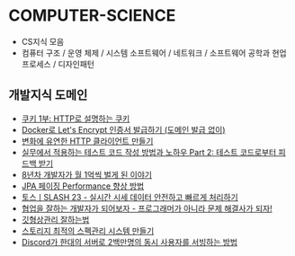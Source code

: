 # COMPUTER-SCIENCE
- CS지식 모음
- 컴퓨터 구조 / 운영 체제 / 시스템 소프트웨어 / 네트워크 / 소프트웨어 공학과 현업 프로세스 / 디자인패턴

## 개발지식 도메인
- [쿠키 1부: HTTP로 설명하는 쿠키](https://www.daleseo.com/http-cookies/)
- [Docker로 Let's Encrypt 인증서 발급하기 (도메인 발급 없이)](https://velog.io/@jungsangu/Docker%EB%A1%9C-Lets-Encrypt-%EC%9D%B8%EC%A6%9D%EC%84%9C-%EB%B0%9C%EA%B8%89%ED%95%98%EA%B8%B0-%EB%8F%84%EB%A9%94%EC%9D%B8-%EB%B0%9C%EA%B8%89-%EC%97%86%EC%9D%B4)
- [변화에 유연한 HTTP 클라이언트 만들기](https://tech.inflab.com/20230723-pure-http-client/)
- [실무에서 적용하는 테스트 코드 작성 방법과 노하우 Part 2: 테스트 코드로부터 피드백 받기](https://tech.kakaopay.com/post/mock-test-code-part-2/)
- [8년차 개발자가 월 1억씩 벌게 된 이야기](https://www.sidehustlerstory.com/p/damon)
- [JPA 페이징 Performance 향상 방법](https://cheese10yun.github.io/page-performance/)
- [토스ㅣSLASH 23 - 실시간 시세 데이터 안전하고 빠르게 처리하기](https://www.youtube.com/watch?v=SF7eqlL0mjw)
- [협업을 잘하는 개발자가 되어보자 - 프로그래머가 아니라 문제 해결사가 되자!](https://velog.io/@teo/collaboration)
- [깃형상관리 잘하는법](https://news.hada.io/topic?id=11403&utm_source=oneoneone)
- [스토리지 최적의 스펙관리 시스템 만들기](https://techblog.woowahan.com/13539/)
- [Discord가 한대의 서버로 2백만명의 동시 사용자를 서빙하는 방법](https://news.hada.io/topic?id=11762)
